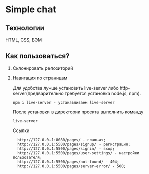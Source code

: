 # Simple chat

## Технологии

HTML, CSS, БЭМ

## Как пользоваться?

1. Склонировать репозиторий
2. Навигация по страницам

   Для удобства лучше установить live-server либо http-server(предварительно требуется установка node.js, npm).

   ```
   npm i live-server - устанавливаем live-server
   ```

   После установки в директории проекта выполнить команду

   ```
   live-server
   ```

   Ссылки

   ```
     http://127.0.0.1:8080/pages/ - главная;
     http://127.0.0.1:5500/pages/signup/ - регистрация;
     http://127.0.0.1:5500/pages/signin/ - вход;
     http://127.0.0.1:5500/pages/user-settings/ - настройки пользователя;
     http://127.0.0.1:5500/pages/not-found/ - 404;
     http://127.0.0.1:5500/pages/server-error/ - 500;

   ```
